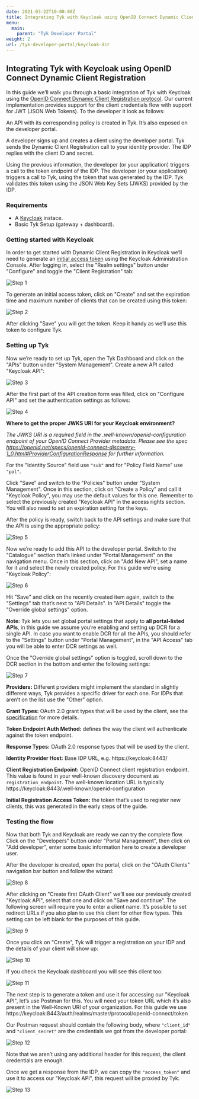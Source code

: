 ```yaml
---
date: 2021-03-22T10:00:00Z
title: Integrating Tyk with Keycloak using OpenID Connect Dynamic Client Registration
menu:
  main:
    parent: "Tyk Developer Portal"
weight: 2 
url: /tyk-developer-portal/keycloak-dcr
---
```


## Integrating Tyk with Keycloak using OpenID Connect Dynamic Client Registration

In this guide we’ll walk you through a basic integration of Tyk with Keycloak using the [OpenID Connect Dynamic Client Registration protocol](https://tools.ietf.org/html/rfc7591). Our current implementation provides support for the client credentials flow with support for JWT (JSON Web Tokens). To the developer it look as follows:

An API with its corresponding policy is created in Tyk. It’s also exposed on the developer portal.

A developer signs up and creates a client using the developer portal.
Tyk sends the Dynamic Client Registration call to your identity provider. The IDP replies with the client ID and secret.

Using the previous information, the developer (or your application) triggers a call to the token endpoint of the IDP.
The developer (or your application) triggers a call to Tyk, using the token that was generated by the IDP. Tyk validates this token using the JSON Web Key Sets (JWKS) provided by the IDP.

### Requirements

- A [Keycloak](https://www.keycloak.org/) instace.
- Basic Tyk Setup (gateway + dashboard).

### Getting started with Keycloak

In order to get started with Dynamic Client Registration in Keycloak we’ll need to generate an [initial access token](https://openid.net/specs/openid-connect-registration-1_0.html#Terminology) using the Keycloak Administration Console. After logging in, select the "Realm settings" button under "Configure" and toggle the "Client Registration" tab:

![Step 1](/docs/img/dcr/keycloak/step_1.png)

To generate an initial access token, click on "Create" and set the expiration time and maximum number of clients that can be created using this token:

![Step 2](/docs/img/dcr/keycloak/step_2.png)

After clicking "Save" you will get the token. Keep it handy as we’ll use this token to configure Tyk.

### Setting up Tyk

Now we’re ready to set up Tyk, open the Tyk Dashboard and click on the "APIs" button under "System Management". Create a new API called "Keycloak API":

![Step 3](/docs/img/dcr/keycloak/step_3.png)

After the first part of the API creation form was filled, click on "Configure API" and set the authentication settings as follows:

![Step 4](/docs/img/dcr/keycloak/step_4.png)

**Where to get the proper JWKS URI for your Keycloak environment?**

*The JWKS URI is a required field in the .well-known/openid-configuration endpoint of your OpenID Connect Provider metadata. Please see the spec https://openid.net/specs/openid-connect-discovery-1_0.html#ProviderConfigurationResponse for further information.*

For the "Identity Source" field use `"sub"` and for "Policy Field Name" use `"pol"`.

Click "Save" and switch to the "Policies" button under "System Management". Once in this section, click on "Create a Policy" and call it "Keycloak Policy", you may use the default values for this one. Remember to select the previously created "Keycloak API" in the access rights section. You will also need to set an expiration setting for the keys.

After the policy is ready, switch back to the API settings and make sure that the API is using the appropriate policy:

![Step 5](/docs/img/dcr/keycloak/step_5.png)

Now we’re ready to add this API to the developer portal. Switch to the "Catalogue" section that’s linked under "Portal Management" on the navigation menu. Once in this section, click on "Add New API", set a name for it and select the newly created policy. For this guide we’re using "Keycloak Policy":

![Step 6](/docs/img/dcr/keycloak/step_6.png)

Hit "Save" and click on the recently created item again, switch to the "Settings" tab that’s next to "API Details". In "API Details" toggle the "Override global settings" option.

**Note:** Tyk lets you set global portal settings that apply to **all portal-listed APIs**, in this guide we assume you’re enabling and setting up DCR for a single API. In case you want to enable DCR for all the APIs, you should refer to the "Settings" button under "Portal Management", in the "API Access" tab you will be able to enter DCR settings as well.

Once the "Override global settings" option is toggled, scroll down to the DCR section in the bottom and enter the following settings:

![Step 7](/docs/img/dcr/keycloak/step_7.png)

**Providers:** Different providers might implement the standard in slightly different ways, Tyk provides a specific driver for each one. For IDPs that aren’t on the list use the "Other" option.

**Grant Types:** OAuth 2.0 grant types that will be used by the client, see the [specification](https://openid.net/specs/openid-connect-registration-1_0.html#rfc.section.2) for more details.

**Token Endpoint Auth Method:** defines the way the client will authenticate against the token endpoint.

**Response Types:** OAuth 2.0 response types that will be used by the client.

**Identity Provider Host:** Base IDP URL, e.g. https://keycloak:8443/

**Client Registration Endpoint:** OpenID Connect client registration endpoint. This value is found in your well-known discovery document as `registration_endpoint`. The well-known location URL is typically https://keycloak:8443/.well-known/openid-configuration

**Initial Registration Access Token:** the token that’s used to register new clients, this was generated in the early steps of the guide.

### Testing the flow

Now that both Tyk and Keycloak are ready we can try the complete flow. Click on the "Developers" button under "Portal Management", then click on "Add developer", enter some basic information here to create a developer user.

After the developer is created, open the portal, click on the "OAuth Clients" navigation bar button and follow the wizard:

![Step 8](/docs/img/dcr/keycloak/step_8.png)

After clicking on "Create first OAuth Client" we’ll see our previously created "Keycloak API", select that one and click on "Save and continue". The following screen will require you to enter a client name. It’s possible to set redirect URLs if you also plan to use this client for other flow types. This setting can be left blank for the purposes of this guide.

![Step 9](/docs/img/dcr/keycloak/step_9.png)

Once you click on "Create", Tyk will trigger a registration on your IDP and the details of your client will show up:

![Step 10](/docs/img/dcr/keycloak/step_10.png)

If you check the Keycloak dashboard you will see this client too:

![Step 11](/docs/img/dcr/keycloak/step_11.png)

The next step is to generate a token and use it for accessing our "Keycloak API", let’s use Postman for this. You will need your token URL which it’s also present in the Well-Known URI of your organization.
For this guide we use https://keycloak:8443/auth/realms/master/protocol/openid-connect/token

Our Postman request should contain the following body, where `"client_id"` and `"client_secret"` are the credentials we got from the developer portal:

![Step 12](/docs/img/dcr/keycloak/step_12.png)

Note that we aren’t using any additional header for this request, the client credentials are enough.

Once we get a response from the IDP, we can copy the `"access_token"` and use it to access our "Keycloak API", this request will be proxied by Tyk:

![Step 13](/docs/img/dcr/keycloak/step_13.png)
